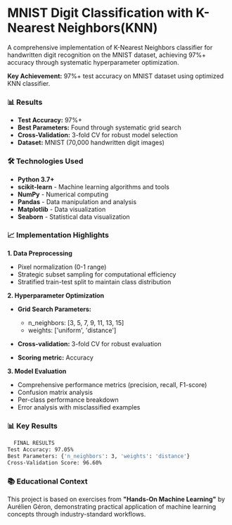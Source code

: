 # MNIST Digit Classification with K-Nearest Neighbors(KNN)

A comprehensive implementation of K-Nearest Neighbors classifier for handwritten digit recognition on the MNIST dataset, achieving 97%+ accuracy through systematic hyperparameter optimization.

**Key Achievement:** 97%+ test accuracy on MNIST dataset using optimized KNN classifier.

### 📊 Results

- **Test Accuracy:** 97%+
- **Best Parameters:** Found through systematic grid search
- **Cross-Validation:** 3-fold CV for robust model selection
- **Dataset:** MNIST (70,000 handwritten digit images)

### 🛠️ Technologies Used

- **Python 3.7+**
- **scikit-learn** - Machine learning algorithms and tools
- **NumPy** - Numerical computing
- **Pandas** - Data manipulation and analysis
- **Matplotlib** - Data visualization
- **Seaborn** - Statistical data visualization

### 📈 Implementation Highlights
**1. Data Preprocessing**

- Pixel normalization (0-1 range)
- Strategic subset sampling for computational efficiency
- Stratified train-test split to maintain class distribution

**2. Hyperparameter Optimization**

- **Grid Search Parameters:**
  - n_neighbors: [3, 5, 7, 9, 11, 13, 15]
  - weights: ['uniform', 'distance']


- **Cross-validation:** 3-fold CV for robust evaluation
- **Scoring metric:** Accuracy

**3. Model Evaluation**

- Comprehensive performance metrics (precision, recall, F1-score)
- Confusion matrix analysis
- Per-class performance breakdown
- Error analysis with misclassified examples

### 📊 Key Results

```bash
  FINAL RESULTS
Test Accuracy: 97.05% 
Best Parameters: {'n_neighbors': 3, 'weights': 'distance'}
Cross-Validation Score: 96.60%
```

### 📚 Educational Context
This project is based on exercises from **"Hands-On Machine Learning"** by Aurélien Géron, demonstrating practical application of machine learning concepts through industry-standard workflows.
